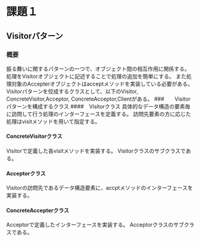 # 課題１

## Visitorパターン
### 概要
振る舞いに関するパターンの一つで、オブジェクト間の相互作用に関係する。
処理をVisitorオブジェクトに記述することで処理の追加を簡単にする。
また処理対象のAccepterオブジェクトはacceptメソッドを実装している必要がある。
Visitorパターンを佼成するクラスとして、以下のVisitor, ConcreteVisitor,Acceptor, ConcreteAcceptor,Clientがある。
###　　Visitorパターンを構成するクラス
####　Visitorクラス
具体的なデータ構造の要素毎に訪問して行う処理のインターフェースを定義する。
訪問先要素の方に応じた処理はvisitメソッドを用いて指定する。
#### ConcreteVisitorクラス
Visitorで定義した各visitメソッドを実装する。
Visitorクラスのサブクラスである。
#### Acceptorクラス
Visitorの訪問先であるデータ構造要素に、accptメソッドのインターフェースを実装する。
#### ConcreteAccepterクラス
Acceptorで定義したインターフェースを実装する。
Acceptorクラスのサブクラスである。
